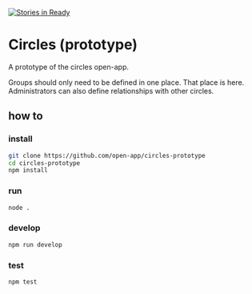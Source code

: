 [![Stories in Ready](https://badge.waffle.io/open-app/circles-prototype.png?label=ready&title=Ready)](https://waffle.io/open-app/circles-prototype)
# Circles (prototype)

A prototype of the circles open-app.

Groups should only need to be defined in one place. That place is here. Administrators can also define relationships with other circles.

## how to

### install

```bash
git clone https://github.com/open-app/circles-prototype
cd circles-prototype
npm install
```

### run

```bash
node .
```

### develop

```bash
npm run develop
```


### test

```bash
npm test
```
